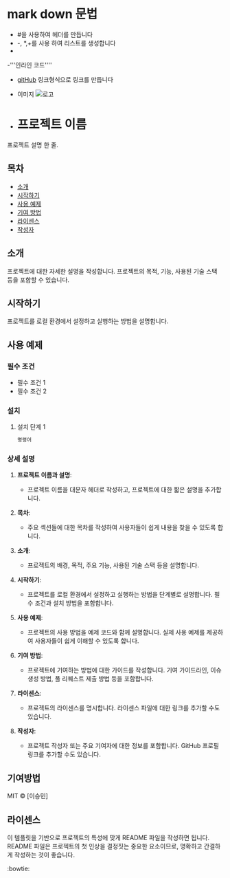 # mark down 문법
- #을 사용하여 헤더를 만듭니다
-  -, *,+를 사용 하여 리스트를 생성합니다
-
-'''인라인 코드''''
- [gitHub](https://github.com) 링크형식으로 링크를 만듭니다
- 이미지 ![로고](httpsL//github.com/logo.png)

- # 프로젝트 이름

프로젝트 설명 한 줄.

## 목차
- [소개](#소개)
- [시작하기](#시작하기)
- [사용 예제](#사용-예제)
- [기여 방법](#기여-방법)
- [라이센스](#라이센스)
- [작성자](#작성자)

## 소개
프로젝트에 대한 자세한 설명을 작성합니다. 프로젝트의 목적, 기능, 사용된 기술 스택 등을 포함할 수 있습니다.

## 시작하기
프로젝트를 로컬 환경에서 설정하고 실행하는 방법을 설명합니다.

## 사용 예제

### 필수 조건
- 필수 조건 1
- 필수 조건 2

### 설치
1. 설치 단계 1
   ```bash
   명령어

### 상세 설명

1. **프로젝트 이름과 설명**:
   - 프로젝트 이름을 대문자 헤더로 작성하고, 프로젝트에 대한 짧은 설명을 추가합니다.

2. **목차**:
   - 주요 섹션들에 대한 목차를 작성하여 사용자들이 쉽게 내용을 찾을 수 있도록 합니다.

3. **소개**:
   - 프로젝트의 배경, 목적, 주요 기능, 사용된 기술 스택 등을 설명합니다.

4. **시작하기**:
   - 프로젝트를 로컬 환경에서 설정하고 실행하는 방법을 단계별로 설명합니다. 필수 조건과 설치 방법을 포함합니다.

5. **사용 예제**:
   - 프로젝트의 사용 방법을 예제 코드와 함께 설명합니다. 실제 사용 예제를 제공하여 사용자들이 쉽게 이해할 수 있도록 합니다.

6. **기여 방법**:
   - 프로젝트에 기여하는 방법에 대한 가이드를 작성합니다. 기여 가이드라인, 이슈 생성 방법, 풀 리퀘스트 제출 방법 등을 포함합니다.

7. **라이센스**:
   - 프로젝트의 라이센스를 명시합니다. 라이센스 파일에 대한 링크를 추가할 수도 있습니다.

8. **작성자**:
   - 프로젝트 작성자 또는 주요 기여자에 대한 정보를 포함합니다. GitHub 프로필 링크를 추가할 수도 있습니다.

## 기여방법

 MIT © [이승민]

## 라이센스

이 템플릿을 기반으로 프로젝트의 특성에 맞게 README 파일을 작성하면 됩니다. README 파일은 프로젝트의 첫 인상을 결정짓는 중요한 요소이므로, 명확하고 간결하게 작성하는 것이 좋습니다.

:bowtie:


